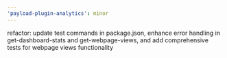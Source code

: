 ```yaml
---
'payload-plugin-analytics': minor
---
```


refactor: update test commands in package.json, enhance error handling in get-dashboard-stats and get-webpage-views, and add comprehensive tests for webpage views functionality
